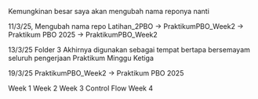 Kemungkinan besar saya akan mengubah nama reponya nanti

11/3/25, Mengubah nama repo Latihan_2PBO -> PraktikumPBO_Week2 -> Praktikum PBO 2025 -> PraktikumPBO_Week2

13/3/25 Folder 3 Akhirnya digunakan sebagai tempat bertapa bersemayam seluruh pengerjaan Praktikum Minggu Ketiga

19/3/25 PraktikumPBO_Week2 -> Praktikum PBO 2025

Week 1
Week 2
Week 3 Control Flow
Week 4
